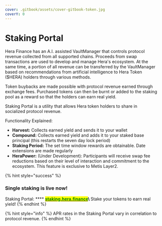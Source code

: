 ```yaml
---
cover: .gitbook/assets/cover-gitbook-token.jpg
coverY: 0
---
```


# Staking Portal

Hera Finance has an A.I. assisted VaultManager that controls protocol revenue collected from all supported chains. Proceeds from swap transactions are used to develop and manage Hera's ecosystem. At the same time, a portion of all revenue can be transferred by the VaultManager based on recommendations from artificial intelligence to Hera Token ($HERA) holders through various methods.

Token buybacks are made possible with protocol revenue earned through exchange fees. Purchased tokens can then be burnt or added to the staking pool as a reward so that the holders can earn real yield.

Staking Portal is a utility that allows Hera token holders to share in socialized protocol revenue.



Functionality Explained:

* **Harvest:** Collects earned yield and sends it to your wallet
* **Compound:** Collects earned yield and adds it to your staked base principal (this restarts the seven day lock period)
* **Staking Period:** The set time window rewards are obtainable. Date extensions are made regularly
* **HeraPower:** (Under Development): Participants will receive swap fee reductions based on their level of interaction and commitment to the ecosystem. This feature is exclusive to Metis Layer2.

{% hint style="success" %}
### **Single staking is live now!**&#x20;

Staking Portal: **** [<mark style="color:green;">**staking.hera.finance**</mark>](https://staking.hera.finance/)<mark style="color:green;">****</mark>\ <mark style="color:green;">****</mark>Stake your tokens to earn real yield!
{% endhint %}

{% hint style="info" %}
APR rates in the Staking Portal vary in correlation to protocol revenue.
{% endhint %}
